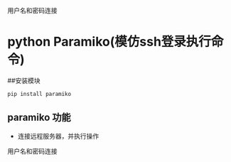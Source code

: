 用户名和密码连接

# python Paramiko(模仿ssh登录执行命令)


##安装模块

```pip install paramiko```


## paramiko 功能

* 连接远程服务器，并执行操作

用户名和密码连接

